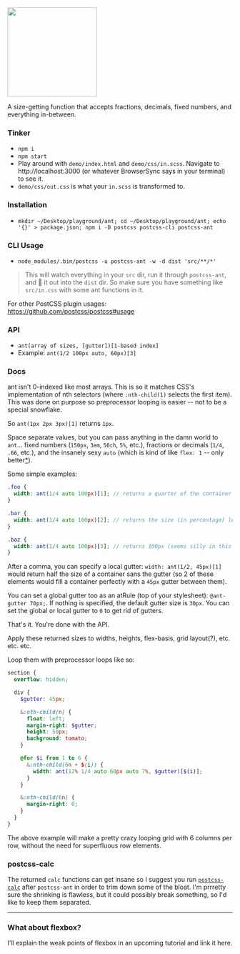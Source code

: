 <img src="https://corysimmons.github.io/postcss-ant/postcss-ant-logo.svg" width="200">

A size-getting function that accepts fractions, decimals, fixed numbers, and everything in-between.

### Tinker
- `npm i`
- `npm start`
- Play around with `demo/index.html` and `demo/css/in.scss`. Navigate to http://localhost:3000 (or whatever BrowserSync says in your terminal) to see it.
- `demo/css/out.css` is what your `in.scss` is transformed to.

### Installation

- `mkdir ~/Desktop/playground/ant; cd ~/Desktop/playground/ant; echo '{}' > package.json; npm i -D postcss postcss-cli postcss-ant`

### CLI Usage

- `node_modules/.bin/postcss -u postcss-ant -w -d dist 'src/**/*'`

> This will watch everything in your `src` dir, run it through `postcss-ant`, and :poop: it out into the `dist` dir. So make sure you have something like `src/in.css` with some ant functions in it.

For other PostCSS plugin usages: https://github.com/postcss/postcss#usage

### API

- `ant(array of sizes, [gutter])[1-based index]`
- Example: `ant(1/2 100px auto, 60px)[3]`

### Docs

ant isn't 0-indexed like most arrays. This is so it matches CSS's implementation of nth selectors (where `:nth-child(1)` selects the first item). This was done on purpose so preprocessor looping is easier -- not to be a special snowflake.

So `ant(1px 2px 3px)[1]` returns `1px`.

Space separate values, but you can pass anything in the damn world to `ant`... fixed numbers (`150px`, `3em`, `50ch`, `5%`, etc.), fractions or decimals (`1/4`, `.66`, etc.), and the insanely sexy `auto` (which is kind of like `flex: 1` -- only better[*](#what-about-flexbox)).

Some simple examples:

```scss
.foo {
  width: ant(1/4 auto 100px)[1]; // returns a quarter of the container sans 100px and gutters
}

.bar {
  width: ant(1/4 auto 100px)[2]; // returns the size (in percentage) left over after 100px and 1/4 is removed
}

.baz {
  width: ant(1/4 auto 100px)[3]; // returns 100px (seems silly in this example, but it's handy in loops)
}
```

After a comma, you can specify a local gutter: `width: ant(1/2, 45px)[1]` would return half the size of a container sans the gutter (so 2 of these elements would fill a container perfectly with a `45px` gutter between them).

You can set a global gutter too as an atRule (top of your stylesheet): `@ant-gutter 70px;`. If nothing is specified, the default gutter size is `30px`. You can set the global or local gutter to `0` to get rid of gutters.

That's it. You're done with the API.

Apply these returned sizes to widths, heights, flex-basis, grid layout(?), etc. etc. etc.

Loop them with preprocessor loops like so:

```scss
section {
  overflow: hidden;

  div {
    $gutter: 45px;

    &:nth-child(n) {
      float: left;
      margin-right: $gutter;
      height: 50px;
      background: tomato;
    }

    @for $i from 1 to 6 {
      &:nth-child(6n + $(i)) {
        width: ant(12% 1/4 auto 60px auto 7%, $gutter)[$(i)];
      }
    }

    &:nth-child(6n) {
      margin-right: 0;
    }
  }
}
```

The above example will make a pretty crazy looping grid with 6 columns per row, without the need for superfluous row elements.

### postcss-calc

The returned `calc` functions can get insane so I suggest you run [`postcss-calc`](https://github.com/postcss/postcss-calc) after `postcss-ant` in order to trim down some of the bloat. I'm prrretty sure the shrinking is flawless, but it could possibly break something, so I'd like to keep them separated.

---

### What about flexbox?

I'll explain the weak points of flexbox in an upcoming tutorial and link it here.

